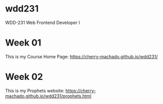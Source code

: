 # wdd231
WDD-231 Web Frontend Developer I

# Week 01

This is my Course Home Page: https://cherry-machado.github.io/wdd231/

# Week 02

This is my Prophets website: https://cherry-machado.github.io/wdd231/prophets.html
